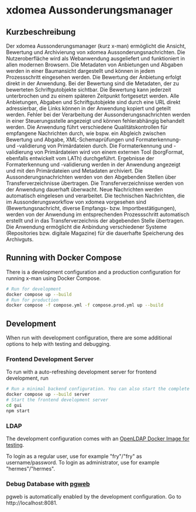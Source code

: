 # xdomea Aussonderungsmanager

## Kurzbeschreibung

Der xdomea Aussonderungsmanager (kurz x-man) ermöglicht die Ansicht, Bewertung und Archivierung von xdomea Aussonderungsnachrichten. Die Nutzeroberfläche wird als Webanwendung ausgeliefert und funktioniert in allen modernen Browsern. Die Metadaten von Anbietungen und Abgaben werden in einer Baumansicht dargestellt und können in jedem Prozessschritt eingesehen werden. Die Bewertung der Anbietung erfolgt direkt in der Anwendung. Bei der Bewertung sind die Metadaten, der zu bewerteten Schriftgutobjekte sichtbar. Die Bewertung kann jederzeit unterbrochen und zu einem späteren Zeitpunkt fortgesetzt werden. Alle Anbietungen, Abgaben und Schriftgutobjekte sind durch eine URL direkt adressierbar, die Links können in der Anwendung kopiert und geteilt werden. Fehler bei der Verarbeitung der Aussonderungsnachrichten werden in einer Steuerungsstelle angezeigt und können fehlerabhängig behandelt werden. Die Anwendung führt verschiedene Qualitätskontrollen für empfangene Nachrichten durch, wie bspw. ein Abgleich zwischen Bewertung und Abgabe, XML-Schemaprüfungen und Formaterkennung- und -validierung von Primärdateien durch. Die Formaterkennung und -validierung von Primärdateien wird von einem externen Tool (borgFormat, ebenfalls entwickelt vom LATh) durchgeführt. Ergebnisse der Formaterkennung und -validierung werden in der Anwendung angezeigt und mit den Primärdateien und Metadaten archiviert. Die Aussonderungsnachrichten werden von den Abgebenden Stellen über Transferverzeichnisse übertragen. Die Transferverzeichnisse werden von der Anwendung dauerhaft überwacht. Neue Nachrichten werden automatisch eingelesen und verarbeitet. Die technischen Nachrichten, die im Aussonderungsworkflow von xdomea vorgesehen sind (Bewertungsnachricht, diverse Empfangs- bzw. Importbestätigungen), werden von der Anwendung im entsprechenden Prozessschritt automatisch erstellt und in das Transferverzeichnis der abgebenden Stelle übertragen. Die Anwendung ermöglicht die Anbindung verschiedener Systeme (Repositories bzw. digitale Magazine) für die dauerhafte Speicherung des Archivguts.

## Running with Docker Compose

There is a development configuration and a production configuration for running x-man using Docker Compose.

```sh
# Run for development
docker compose up --build
# Run for production
docker compose -f compose.yml -f compose.prod.yml up --build
```

## Development

When run with development configuration, there are some additional options to help with testing and debugging.

### Frontend Development Server

To run with a auto-refreshing development server for frontend development, run

```sh
# Run a minimal backend configuration. You can also start the complete stack without specifying "server".
docker compose up --build server
# Start the frontend development server
cd gui
npm start
```

### LDAP

The development configuration comes with an [OpenLDAP Docker Image for testing](https://github.com/rroemhild/docker-test-openldap).

To login as a regular user, use for example "fry"/"fry" as username/password. To login as administrator, use for example "hermes"/"hermes".

### Debug Database with [pgweb](https://github.com/sosedoff/pgweb)

pgweb is automatically enabled by the development configuration. Go to http://localhost:8081.
